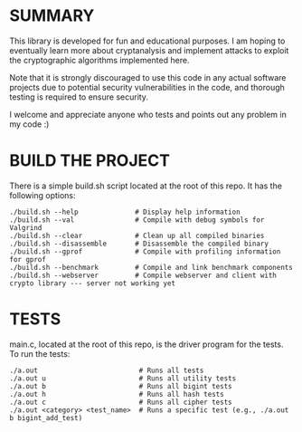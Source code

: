 
# SUMMARY

This library is developed for fun and educational purposes. I am hoping to eventually learn more about cryptanalysis and implement attacks to exploit the cryptographic algorithms implemented here.

Note that it is strongly discouraged to use this code in any actual software projects due to potential security vulnerabilities in the code, and thorough testing is required to ensure security.

I welcome and appreciate anyone who tests and points out any problem in my code :)

# BUILD THE PROJECT

There is a simple build.sh script located at the root of this repo. It has the following options:

```
./build.sh --help              # Display help information
./build.sh --val               # Compile with debug symbols for Valgrind
./build.sh --clear             # Clean up all compiled binaries
./build.sh --disassemble       # Disassemble the compiled binary
./build.sh --gprof             # Compile with profiling information for gprof
./build.sh --benchmark         # Compile and link benchmark components
./build.sh --webserver         # Compile webserver and client with crypto library --- server not working yet

```

# TESTS
main.c, located at the root of this repo, is the driver program for the tests. To run the tests:

```
./a.out                         # Runs all tests
./a.out u                       # Runs all utility tests
./a.out b                       # Runs all bigint tests
./a.out h                       # Runs all hash tests
./a.out c                       # Runs all cipher tests
./a.out <category> <test_name>  # Runs a specific test (e.g., ./a.out b bigint_add_test)

```
